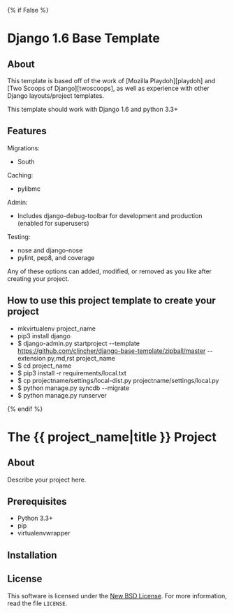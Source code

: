 {% if False %}
# Django 1.6 Base Template #

## About ##

This template is based off of the work of [Mozilla Playdoh][playdoh] and
[Two Scoops of Django][twoscoops], as well as experience with other Django
layouts/project templates.

This template should work with Django 1.6 and python 3.3+

## Features ##

Migrations:

- South

Caching:

- pylibmc

Admin:

- Includes django-debug-toolbar for development and production (enabled for superusers)

Testing:

- nose and django-nose
- pylint, pep8, and coverage

Any of these options can added, modified, or removed as you like after creating your project.

## How to use this project template to create your project ##

- mkvirtualenv project_name
- pip3 install django
- $ django-admin.py startproject --template https://github.com/clincher/django-base-template/zipball/master --extension py,md,rst project_name
- $ cd project_name
- $ pip3 install -r requirements/local.txt
- $ cp projectname/settings/local-dist.py projectname/settings/local.py
- $ python manage.py syncdb --migrate
- $ python manage.py runserver

{% endif %}
# The {{ project_name|title }} Project #

## About ##

Describe your project here.

## Prerequisites ##

- Python 3.3+
- pip
- virtualenvwrapper

## Installation ##

License
-------
This software is licensed under the [New BSD License][BSD]. For more
information, read the file ``LICENSE``.

[BSD]: http://opensource.org/licenses/BSD-3-Clause
